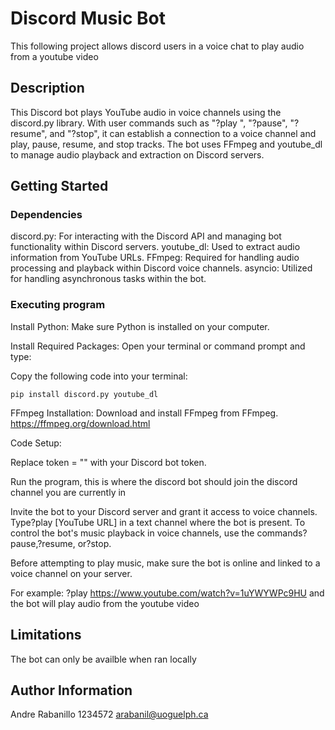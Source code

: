 # Discord Music Bot

This following project allows discord users in a voice chat to play audio from a youtube video

## Description
This Discord bot plays YouTube audio in voice channels using the discord.py library. With user commands such as "?play ", "?pause", "?resume", and "?stop", it can establish a connection to a voice channel and play, pause, resume, and stop tracks. The bot uses FFmpeg and youtube_dl to manage audio playback and extraction on Discord servers.

## Getting Started

### Dependencies

discord.py: For interacting with the Discord API and managing bot functionality within Discord servers.
youtube_dl: Used to extract audio information from YouTube URLs.
FFmpeg: Required for handling audio processing and playback within Discord voice channels.
asyncio: Utilized for handling asynchronous tasks within the bot.

### Executing program

Install Python: Make sure Python is installed on your computer.

Install Required Packages: Open your terminal or command prompt and type:

Copy the following code into your terminal: 

``pip install discord.py youtube_dl``


FFmpeg Installation: Download and install FFmpeg from FFmpeg. 
https://ffmpeg.org/download.html

Code Setup:

Replace token = "" with your Discord bot token.

Run the program, this is where the discord bot should join the discord channel you are currently in 

Invite the bot to your Discord server and grant it access to voice channels. Type?play [YouTube URL] in a text channel where the bot is present. To control the bot's music playback in voice channels, use the commands?pause,?resume, or?stop.

Before attempting to play music, make sure the bot is online and linked to a voice channel on your server.

For example: ?play https://www.youtube.com/watch?v=1uYWYWPc9HU and the bot will play audio from the youtube video

## Limitations

The bot can only be availble when ran locally

## Author Information

Andre Rabanillo
1234572
arabanil@uoguelph.ca